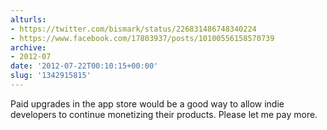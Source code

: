 ```yaml
---
alturls:
- https://twitter.com/bismark/status/226831486748340224
- https://www.facebook.com/17803937/posts/10100556158570739
archive:
- 2012-07
date: '2012-07-22T00:10:15+00:00'
slug: '1342915815'
---
```


Paid upgrades in the app store would be a good way to allow indie developers to continue monetizing their products. Please let me pay more.


